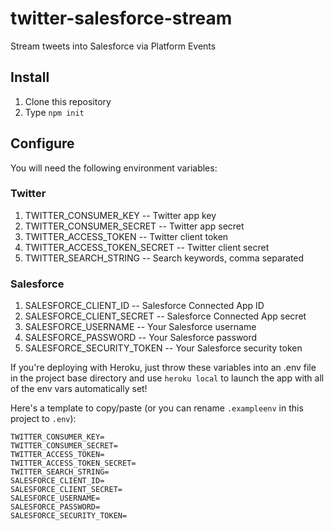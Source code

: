 # twitter-salesforce-stream
Stream tweets into Salesforce via Platform Events


## Install
1. Clone this repository
1. Type `npm init`

## Configure

You will need the following environment variables:

### Twitter
1. TWITTER_CONSUMER_KEY -- Twitter app key
1. TWITTER_CONSUMER_SECRET -- Twitter app secret
1. TWITTER_ACCESS_TOKEN -- Twitter client token
1. TWITTER_ACCESS_TOKEN_SECRET -- Twitter client secret
1. TWITTER_SEARCH_STRING -- Search keywords, comma separated

### Salesforce
1. SALESFORCE_CLIENT_ID -- Salesforce Connected App ID
1. SALESFORCE_CLIENT_SECRET -- Salesforce Connected App secret
1. SALESFORCE_USERNAME -- Your Salesforce username
1. SALESFORCE_PASSWORD -- Your Salesforce password
1. SALESFORCE_SECURITY_TOKEN -- Your Salesforce security token

If you're deploying with Heroku, just throw these variables into an .env file in the project base directory and use `heroku local` to launch the app with all of the env vars automatically set!

Here's a template to copy/paste (or you can rename `.exampleenv` in this project to `.env`):
```code
TWITTER_CONSUMER_KEY=
TWITTER_CONSUMER_SECRET=
TWITTER_ACCESS_TOKEN=
TWITTER_ACCESS_TOKEN_SECRET=
TWITTER_SEARCH_STRING=
SALESFORCE_CLIENT_ID=
SALESFORCE_CLIENT_SECRET=
SALESFORCE_USERNAME=
SALESFORCE_PASSWORD=
SALESFORCE_SECURITY_TOKEN=
```
